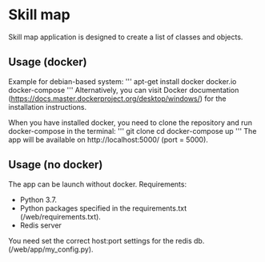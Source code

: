 # Skill map
Skill map application is designed to create a list of classes and objects.

## Usage (docker)

Example for debian-based system:
'''
apt-get install docker docker.io docker-compose
'''
Alternatively, you can visit Docker documentation (https://docs.master.dockerproject.org/desktop/windows/) for the installation instructions.

When you have installed docker, you need to clone the repository and run docker-compose in the terminal:
'''
git clone 
cd 
docker-compose up
'''
The app will be available on http://localhost:5000/ (port = 5000).

## Usage (no docker) 
The app can be launch without docker. 
Requirements:
- Python 3.7.
- Python packages specified in the requirements.txt (/web/requirements.txt).
- Redis server 

You need set the correct host:port settings for the redis db. (/web/app/my_config.py).

